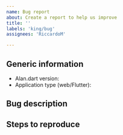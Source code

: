 ```yaml
---
name: Bug report
about: Create a report to help us improve
title: ''
labels: 'king/bug'
assignees: 'RiccardoM'

---
```

<!-- < < < < < < < < < < < < < < < < < < < < < < < < < < < < < < < < < ☺ 
v                            ✰  Thanks for opening an issue! ✰    
v    Before smashing the submit button please review the template.
v    Please also ensure that this is not a duplicate issue :)  
☺ > > > > > > > > > > > > > > > > > > > > > > > > > > > > > > > > >  --> 

## Generic information
- Alan.dart version: 
- Application type (web/Flutter): 

## Bug description
<!-- A clear and concise description of what the bug is. -->

## Steps to reproduce
<!-- Steps to reproduce the bug --> 
